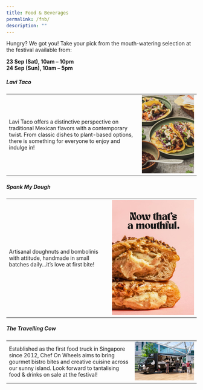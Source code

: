 ```yaml
---
title: Food & Beverages
permalink: /fnb/
description: ""
---
```

Hungry? We got you! Take your pick from the mouth-watering selection at the festival available from:

**23 Sep (Sat), 10am – 10pm <br>
24 Sep (Sun), 10am – 5pm**

##### Lavi Taco
| |  |
| -------- | -------- |
| Lavi Taco offers a distinctive perspective on traditional Mexican flavors with a contemporary twist. From classic dishes to plant-based options, there is something for everyone to enjoy and indulge in! |  ![](/images/lavi%20taco.jpeg) | 



##### Spank My Dough
| |  |
| -------- | -------- |
| Artisanal doughnuts and bombolinis with attitude, handmade in small batches daily…it’s love at first bite! |  ![](/images/spank%20my%20dough.jpeg) | 



##### The Travelling Cow
| |  |
| -------- | -------- |
| Established as the first food truck in Singapore since 2012, Chef On Wheels aims to bring gourmet bistro bites and creative cuisine across our sunny island. Look forward to tantalising food &amp; drinks on sale at the festival! |  ![](/images/the%20travelling%20cow.jpeg) | 